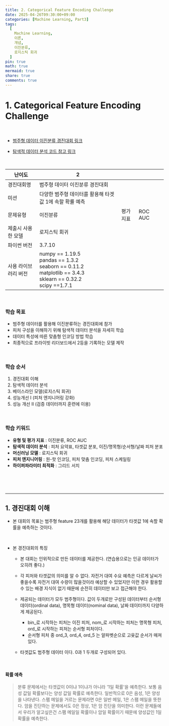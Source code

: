 ```yaml
---
title: 2. Categorical Feature Encoding Challenge
date: 2025-04-26T09:30:00+09:00
categories: [Machine Learning, Part3]
tags:
  [
    Machine Learning,
    이론,
    개념,
    이진분류, 
    로지스틱 회귀
  ]
pin: true
math: true
mermaid: true
share: true 
comments: true
---
```


# 1. Categorical Feature Encoding Challenge

<br/>

- [범주형 데이터 이진분류 경진대회 링크](https://www.kaggle.com/c/cat-in-the-dat/)  

- [탐색적 데이터 분석 코드 참고 링크](https://www.kaggle.com/kabure/eda-feat-engineering-encode-conquer)

<br/>


| 난이도         | 2                                                                                                                    |      |         |     |
| ----------- | -------------------------------------------------------------------------------------------------------------------- | ---- | ------- | --- |
| 경진대회명       | 범주형 데이터 이진분류 경진대회                                                                                                    |      |         |     |
| 미션          | 다양한 범주형 데이터를 활용해 타겟값 1에 속할 확률 예측                                                                                     |      |         |     |
| 문제유형        | 이진분류                                                                                                                 | 평가지표 | ROC AUC |     |
| 제출시 사용한 모델  | 로지스틱 회귀                                                                                                              |      |         |     |
| 파이썬 버전      | 3.7.10                                                                                                               |      |         |     |
| 사용 라이브러리 버전 | numpy == 1.19.5<br>pandas == 1.3.2<br>seaborn == 0.11.2<br>matplotlib == 3.4.3<br>sklearn == 0.32.2<br>scipy ==1.7.1 |      |         |     |

<br/>

### 학습 목표 
- 범주형 데이터를 활용해 이진분류하는 경진대회에 참가
- 피처 구성을 이해하기 위해 탐색적 데이터 분석을 자세히 학습
- 데이터 특성에 따른 맞춤형 인코딩 방법 학습
- 최종적으로 프라이빗 리더보드에서 2등을 기록하는 모델 제작

<br/>

### 학습 순서 
1. 경진대회 이해 
2. 탐색적 데이터 분석 
3. 베이스라인 모델(로지스틱 회귀)
4. 성능개선 I (피처 엔지니어링 강화)
5. 성능 개선 II (검증 데이터까지 훈련에 이용)

<br/>

### 학습 키워드
- **유형 및 평가 지표** : 이진분류, ROC AUC
- **탐색적 데이터 분석** : 피처 요약표, 타겟값 분포, 이진/명목형/순서형/날짜 피처 분포
- **머신러닝 모델** : 로지스틱 회귀
- **피처 앤지니어링** : 원-핫 인코딩, 피처 맞춤 인코딩, 피처 스케일링
- **하이퍼파라미터 최적화** : 그리드 서치 

<br/>
<br/>
<br/>

---
## 1. 경진대회 이해

- 본 대회의 목표는 범주형 feature 23개를 활용해 해당 데이터가 타겟값 1에 속할 확률을 예측하는 것이다.

<br/>

- 본 경진대회의 특징
	- 본 대회는 인위적으로 만든 데이터를 제공한다. (연습용으로는 인공 데이터가 오히려 좋다.)

	- 각 피처와 타겟값의 의미를 알 수 없다.  자전거 대여 수요 예측은 다르게 날씨가 좋을수록 자전거 대여 수량이 많을것이라 예상할 수 있었지만 이런 경우 활용할 수 있는 배경 지식이 없기 때문에 순전히 데이터만 보고 접근해야 한다.

	- 제공되는 데이터가 모두 범주형이다. 값이 두개로만 구성된 데이터부터 순서형 데이터(ordinal data), 명목형 데이터(nominal data), 날짜 데이터까지 다양하게 제공된다. 
		- bin_로 시작하는 피처는 이진 피처, nom_로 시작하는 피처는 명목형 피처, ord_로 시작하는 피처는 순서형 피처이다.
		- 순서형 피처 중 ord_3, ord_4, ord_5 는 알파벳순으로 고윳값 순서가 매져있다.

	- 타겟값도 범주형 데이터 이다. 0과 1 두개로 구성되어 있다.

<br/>

#### 확률 예측

> 분류 문제에서는 타겟값이 0이냐 1이냐가 아니라 '1일 확률'을 예측한다. 
보통 음성 값일 확률보다는 양성 값일 확률로 예측한다. 일반적으로 0은 음성, 1은 양성을 나타낸다. 스팸 메일을 거르는 문제라면 0은 일반 메일, 1은 스팸 메일을 뜻한다. 암을 진단하는 문제에서도 0은 정상, 1은 암 진단을 의미한다. 이런 문제들에서 우리가 알고싶은건 스팸 메일일 확률이나 암일 확률이기 때문에 양성값인 1일 확률을 예측한다.


<br/>
<br/>
<br/>


